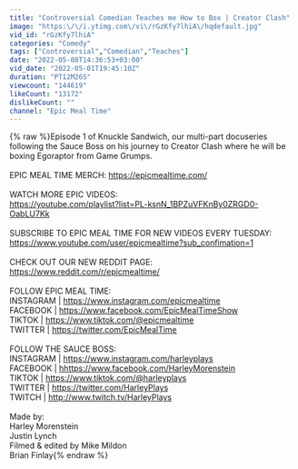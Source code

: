 ```yaml
---
title: "Controversial Comedian Teaches me How to Box | Creator Clash"
image: "https:\/\/i.ytimg.com\/vi\/rGzKfy7lhiA\/hqdefault.jpg"
vid_id: "rGzKfy7lhiA"
categories: "Comedy"
tags: ["Controversial","Comedian","Teaches"]
date: "2022-05-08T14:36:53+03:00"
vid_date: "2022-05-01T19:45:10Z"
duration: "PT12M26S"
viewcount: "144619"
likeCount: "13172"
dislikeCount: ""
channel: "Epic Meal Time"
---
```

{% raw %}Episode 1 of Knuckle Sandwich, our multi-part docuseries following the Sauce Boss on his journey to Creator Clash where he will be boxing Egoraptor from Game Grumps. <br /><br />EPIC MEAL TIME MERCH: <a rel="nofollow" target="blank" href="https://epicmealtime.com/">https://epicmealtime.com/</a><br /><br />WATCH MORE EPIC VIDEOS: <br /><a rel="nofollow" target="blank" href="https://youtube.com/playlist?list=PL-ksnN_1BPZuVFKnBy0ZRGD0-OabLU7Kk">https://youtube.com/playlist?list=PL-ksnN_1BPZuVFKnBy0ZRGD0-OabLU7Kk</a><br /><br />SUBSCRIBE TO EPIC MEAL TIME FOR NEW VIDEOS EVERY TUESDAY: <br /><a rel="nofollow" target="blank" href="https://www.youtube.com/user/epicmealtime?sub_confimation=1">https://www.youtube.com/user/epicmealtime?sub_confimation=1</a><br /><br />CHECK OUT OUR NEW REDDIT PAGE: <a rel="nofollow" target="blank" href="https://www.reddit.com/r/epicmealtime/">https://www.reddit.com/r/epicmealtime/</a><br /><br />FOLLOW EPIC MEAL TIME:<br />INSTAGRAM | <a rel="nofollow" target="blank" href="https://www.instagram.com/epicmealtime">https://www.instagram.com/epicmealtime</a><br />FACEBOOK | <a rel="nofollow" target="blank" href="https://www.facebook.com/EpicMealTimeShow">https://www.facebook.com/EpicMealTimeShow</a><br />TIKTOK | <a rel="nofollow" target="blank" href="https://www.tiktok.com/@epicmealtime">https://www.tiktok.com/@epicmealtime</a><br />TWITTER | <a rel="nofollow" target="blank" href="https://twitter.com/EpicMealTime">https://twitter.com/EpicMealTime</a><br /><br />FOLLOW THE SAUCE BOSS:<br />INSTAGRAM | <a rel="nofollow" target="blank" href="https://www.instagram.com/harleyplays">https://www.instagram.com/harleyplays</a><br />FACEBOOK | <a rel="nofollow" target="blank" href="hhttps://www.facebook.com/HarleyMorenstein">hhttps://www.facebook.com/HarleyMorenstein</a><br />TIKTOK | <a rel="nofollow" target="blank" href="https://www.tiktok.com/@harleyplays">https://www.tiktok.com/@harleyplays</a><br />TWITTER | <a rel="nofollow" target="blank" href="https://twitter.com/HarleyPlays">https://twitter.com/HarleyPlays</a><br />TWITCH | <a rel="nofollow" target="blank" href="http://www.twitch.tv/HarleyPlays">http://www.twitch.tv/HarleyPlays</a><br /><br />Made by:<br />Harley Morenstein<br />Justin Lynch<br />Filmed &amp; edited by Mike Mildon<br />Brian Finlay{% endraw %}
